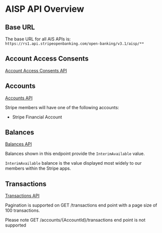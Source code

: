 # AISP API Overview

## Base URL
The base URL for all AIS APIs is: `https://rs1.api.stripeopenbanking.com/open-banking/v3.1/aisp/**`

## Account Access Consents
[Account Access Consents API](/perry/developer/documentation?resource=ukhub-stripe-portal&document=swagger/account-info-openapi.yaml#operations-tag-Account_Access)

## Accounts
[Accounts API](/perry/developer/documentation?resource=ukhub-stripe-portal&document=swagger/account-info-openapi.yaml#operations-tag-Accounts)

Stripe members will have one of the following accounts:
- Stripe Financial Account

## Balances
[Balances API](/perry/developer/documentation?resource=ukhub-stripe-portal&document=swagger/account-info-openapi.yaml#operations-tag-Balances)

Balances shown in this endpoint provide the `InterimAvailable` value.

`InterimAvailable` balance is the value displayed most widely to our members within the Stripe apps.

## Transactions
[Transactions API](/perry/developer/documentation?resource=ukhub-stripe-portal&document=swagger/account-info-openapi.yaml#operations-tag-Transactions)

Pagination is supported on GET /transactions end point with a page size of 100 transactions.

Please note GET /accounts/{AccountId}/transactions end point is not supported


